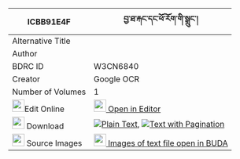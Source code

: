 |ICBB91E4F|བྱ་ཐ་རྐང་དང་ཕོ་རོག་གི་སྒྲུང་། 
| --- | --- 
|Alternative Title |
|Author | 
|BDRC ID | W3CN6840
|Creator | Google OCR
|Number of Volumes| 1
|<img width="25" src="https://img.icons8.com/color/25/000000/edit-property.png">Edit Online| [<img width="25" src="https://avatars.githubusercontent.com/u/45091458?s=200&v=4"> Open in Editor](http://editor.openpecha.org/ICBB91E4F)
|<img width="25" src="https://img.icons8.com/fluent/48/000000/download-2.png"/>  Download | [![](https://img.icons8.com/color/20/000000/txt.png)Plain Text](https://github.com/Openpecha/ICBB91E4F/releases/download/v1/ja_ta_kang_dang_porok_gi_drung_plain_ICBB91E4F.zip), [![](https://img.icons8.com/color/20/000000/txt.png)Text with Pagination](https://github.com/Openpecha/ICBB91E4F/releases/download/v1/ja_ta_kang_dang_porok_gi_drung_pages_ICBB91E4F.zip)
|<img width="25" src="https://img.icons8.com/plasticine/100/000000/pictures-folder.png"/>  Source Images | [<img width="25" src="https://library.bdrc.io/icons/BUDA-small.svg"> Images of text file open in BUDA](https://library.bdrc.io/show/bdr:W3CN6840)
